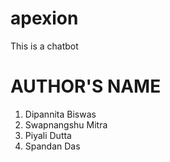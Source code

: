 # apexion
This is a chatbot <br>
<h1>AUTHOR'S NAME</h1>
<ol>
  <li>Dipannita Biswas</li>
  <li>Swapnangshu Mitra</li>
  <li>Piyali Dutta</li>
  <li>Spandan Das</li>
</ol>
